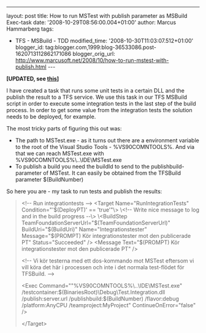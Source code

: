 ---
layout: post
title: How to run MSTest with publish parameter as
MSBuild Exec-task
date: '2008-10-29T08:56:00.004+01:00'
author: Marcus Hammarberg
tags:
  - TFS - MSBuild - TDD
modified_time: '2008-10-30T11:03:07.512+01:00'
blogger_id: tag:blogger.com,1999:blog-36533086.post-1620713112862171086
blogger_orig_url: http://www.marcusoft.net/2008/10/how-to-run-mstest-with-publish.html ---

<span style="font-weight: bold;">\[UPDATED, see
[this](http://www.marcusoft.net/2008/10/right-way-of-calling-mstest-in-tfs.html)\]</span>

I have created a task that runs some unit tests in a certain DLL and the
publish the result to a TFS service. We use this task in our TFS MSBuild
script in order to execute some integration tests in the last step of
the build process. In order to get some value from the integration tests
the solution needs to be deployed, for example.

The most tricky parts of figuring this out was:

-   The path to MSTest.exe - as it turns out there are a environment
    variable to the root of the Visual Studio Tools - %VS90COMNTOOLS%.
    And via that we can reach MSTest.exe with
    %VS90COMNTOOLS%\\..\IDE\MSTest.exe
-   To publish a build you need the buildId to send to the
    publishbuild-parameter of MSTest. It can easily be obtained from the
    TFSBuild parameter $(BuildNumber)

So here you are - my task to run tests and publish the results:

> \<!-- Run integrationtests --\>
> \<Target Name="RunIntegrationTests" Condition="'$(DeployPT)' ==
> 'true'"\>
> \<!-- Write nice message to log and in the build progress --\>
> \<BuildStep TeamFoundationServerUrl="$(TeamFoundationServerUrl)"
> BuildUri="$(BuildUri)"
> Name="Integrationstester"
> Message="$(PROMPT) Kör integrationstester mot den publicerade PT"
> Status="Succeeded" /\>
> \<Message Text="$(PROMPT) Kör integrationstester mot den publicerade
> PT" /\>
>
> \<!-- Vi kör testerna med ett dos-kommando mot MSTest eftersom vi
> vill köra det här i processen och inte i det normala test-flödet
> för TFSBuild.
> --\>
>
>
> \<Exec Command="&quot;%VS90COMNTOOLS%\\..\IDE\MSTest.exe&quot;
> /testcontainer:$(BinariesRoot)\Debug\Test.Integration.dll
> /publish:server.url /publishbuild:$(BuildNumber) /flavor:debug
> /platform:AnyCPU /teamproject:MyProject" ContinueOnError="false" /\>
>
> \</Target\>
